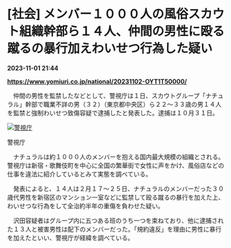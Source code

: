 # [社会] メンバー１０００人の風俗スカウト組織幹部ら１４人、仲間の男性に殴る蹴るの暴行加えわいせつ行為した疑い

**2023-11-01 21:44**

**https://www.yomiuri.co.jp/national/20231102-OYT1T50000/**

　仲間の男性を監禁したなどとして、警視庁は１日、スカウトグループ「ナチュラル」幹部で職業不詳の男（３２）（東京都中央区）ら２２～３３歳の男１４人を監禁と強制わいせつ致傷容疑で逮捕したと発表した。逮捕は１０月３１日。

[![警視庁](https://www.yomiuri.co.jp/media/2023/11/20231102-OYT1I50007-1.jpg)](https://www.yomiuri.co.jp/pluralphoto/20231102-OYT1I50007/)

警視庁

　ナチュラルは約１０００人のメンバーを抱える国内最大規模の組織とされる。警視庁は新宿・歌舞伎町を中心に全国の繁華街で女性に声をかけ、風俗店などの仕事を違法に紹介しているとみて実態を調べている。

　発表によると、１４人は２月１７～２５日、ナチュラルのメンバーだった３０歳代男性を新宿区のマンション一室などに監禁して殴る蹴るの暴行を加えた上、わいせつな行為をして全治約半年の重傷を負わせた疑い。

　沢田容疑者はグループ内に五つある班のうち一つを束ねており、他に逮捕された１３人と被害男性は配下のメンバーだった。「規約違反」を理由に男性に暴行を加えたといい、警視庁が経緯を調べている。